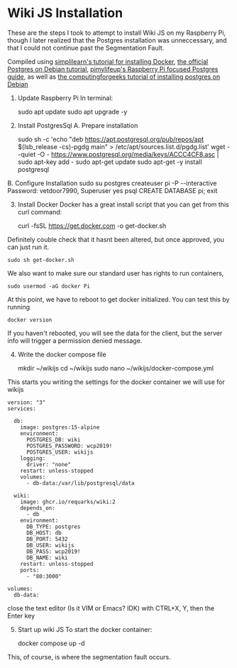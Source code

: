 # Wiki JS Installation

These are the steps I took to attempt to install Wiki JS on my Raspberry Pi, though I later realized that the Postgres installation was unneccessary, and that I could not continue past the Segmentation Fault.

Compiled using [simplilearn's tutorial for installing Docker](https://www.simplilearn.com/tutorials/docker-tutorial/raspberry-pi-docker), [the official Postgres on Debian tutorial](https://www.postgresql.org/download/linux/debian/), [pimylifeup's Raspberry Pi focused Postgres guide](https://pimylifeup.com/raspberry-pi-postgresql/), as well as [the computingforgeeks tutorial of installing postgres on Debian](https://computingforgeeks.com/how-to-install-postgresql-db-on-debian/)

1. Update Raspberry Pi
In terminal:

	sudo apt update
	sudo apt upgrade -y

2. Install PostgresSql
A. Prepare installation

	sudo sh -c 'echo "deb https://apt.postgresql.org/pub/repos/apt $(lsb_release -cs)-pgdg main" > /etc/apt/sources.list.d/pgdg.list'
	wget --quiet -O - https://www.postgresql.org/media/keys/ACCC4CF8.asc | sudo apt-key add -
	sudo apt-get update
	sudo apt-get -y install postgresql

B. Configure Installation
	sudo su postgres
	createuser pi -P --interactive
	Password: vetdoor7990, Superuser yes
	psql
	CREATE DATABASE pi;
	exit

3. Install Docker
Docker has a great install script that you can get from this curl command:

	curl -fsSL https://get.docker.com -o get-docker.sh

Definitely couble check that it hasnt been altered, but once approved, you can just run it.

	sudo sh get-docker.sh

We also want to make sure our standard user has rights to run containers, 

	sudo usermod -aG docker Pi

At this point, we have to reboot to get docker initialized. You can test this by running

	docker version 

If you haven't rebooted, you will see the data for the client, but the server info will trigger a permission denied message.

4. Write the docker compose file

	mkdir ~/wikijs
	cd ~/wikijs
	sudo nano ~/wikijs/docker-compose.yml

This starts you writing the settings for the docker container we will use for wikijs

	version: "3"
	services:

	  db:
		image: postgres:15-alpine
		environment:
		  POSTGRES_DB: wiki
		  POSTGRES_PASSWORD: wcp2019!
		  POSTGRES_USER: wikijs
		logging:
		  driver: "none"
		restart: unless-stopped
		volumes:
		  - db-data:/var/lib/postgresql/data

	  wiki:
		image: ghcr.io/requarks/wiki:2
		depends_on:
		  - db
		environment:
		  DB_TYPE: postgres
		  DB_HOST: db
		  DB_PORT: 5432
		  DB_USER: wikijs
		  DB_PASS: wcp2019!
		  DB_NAME: wiki
		restart: unless-stopped
		ports:
		  - "80:3000"

	volumes:
	  db-data:

close the text editor (Is it VIM or Emacs? IDK) with CTRL+X, Y, then the Enter key

5. Start up wiki JS
To start the docker container:

	docker compose up -d

This, of course, is where the segmentation fault occurs. 